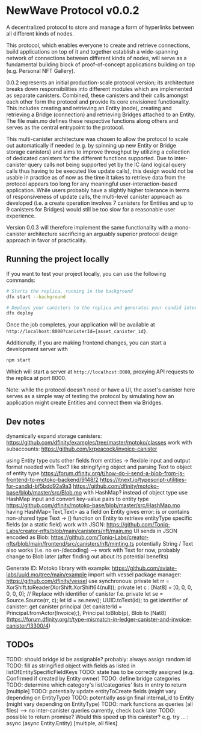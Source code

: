 # NewWave Protocol v0.0.2

A decentralized protocol to store and manage a form of hyperlinks between all different kinds of nodes.

This protocol, which enables everyone to create and retrieve connections, build applications on top of it and together establish a wide-spanning network of connections between different kinds of nodes, will serve as a fundamental building block of proof-of-concept applications building on top (e.g. Personal NFT Gallery).

0.0.2 represents an initial production-scale protocol version; its architecture breaks down responsibilities into different modules which are implemented as separate canisters. Combined, these canisters and their calls amongst each other form the protocol and provide its core envisioned functionality. This includes creating and retrieving an Entity (node), creating and retrieving a Bridge (connection) and retrieving Bridges attached to an Entity. The file main.mo defines these respective functions along others and serves as the central entrypoint to the protocol. 

This multi-canister architecture was chosen to allow the protocol to scale out automatically if needed (e.g. by spinning up new Entity or Bridge storage canisters) and aims to improve throughput by utilizing a collection of dedicated canisters for the different functions supported. Due to inter-canister query calls not being supported yet by the IC (and logical query calls thus having to be executed like update calls), this design would not be usable in practice as of now as the time it takes to retrieve data from the protocol appears too long for any meaningful user-interaction-based application. While users probably have a slightly higher tolerance in terms of responsiveness of update calls, the multi-level canister approach as developed (i.e. a create operation involves 7 canisters for Entities and up to 9 canisters for Bridges) would still be too slow for a reasonable user experience.

Version 0.0.3 will therefore implement the same functionality with a mono-canister architecture sacrificing an arguably superior protocol design approach in favor of practicality.

## Running the project locally

If you want to test your project locally, you can use the following commands:

```bash
# Starts the replica, running in the background
dfx start --background

# Deploys your canisters to the replica and generates your candid interface
dfx deploy
```

Once the job completes, your application will be available at `http://localhost:8000?canisterId={asset_canister_id}`.

Additionally, if you are making frontend changes, you can start a development server with

```bash
npm start
```

Which will start a server at `http://localhost:8080`, proxying API requests to the replica at port 8000.

Note: while the protocol doesn't need or have a UI, the asset's canister here serves as a simple way of testing the protocol by simulating how an application might create Entities and connect them via Bridges.


## Dev notes

dynamically expand storage canisters: https://github.com/dfinity/examples/tree/master/motoko/classes
work with subaccounts: https://github.com/krpeacock/invoice-canister 

using Entity type cuts other fields from entities -> flexible input and output format needed
with Text? like stringifying object and parsing Text to object of entity type
https://forum.dfinity.org/t/how-do-i-send-a-blob-from-js-frontend-to-motoko-backend/9148/2
https://itnext.io/typescript-utilities-for-candid-bf5bdd92a9a3
https://github.com/dfinity/motoko-base/blob/master/src/Blob.mo
with HashMap? instead of object type use HashMap input and convert key-value pairs to entity type
https://github.com/dfinity/motoko-base/blob/master/src/HashMap.mo
having HashMap<Text,Text> as a field on Entity gives error: is or contains non-shared type Text -> ()
function on Entity to retrieve entityType specific fields (or a static field)
work with JSON: https://github.com/Toniq-Labs/creator-nfts/blob/main/canisters/nft/main.mo
UI sends in JSON encoded as Blob: https://github.com/Toniq-Labs/creator-nfts/blob/main/frontend/src/canisters/nft/minting.ts
potentially String / Text also works (i.e. no en-/decoding) --> work with Text for now, probably change to Blob later (after finding out about its potential benefits)

Generate ID:
Motoko library with example: https://github.com/aviate-labs/uuid.mo/tree/main/example
import with vessel package manager: https://github.com/dfinity/vessel
use synchronous:
private let rr = XorShift.toReader(XorShift.XorShift64(null));
	private let c : [Nat8] = [0, 0, 0, 0, 0, 0]; // Replace with identifier of canister f.e.
	private let se = Source.Source(rr, c);
    let id = se.new();
	UUID.toText(id); 
to get identifier of canister: get canister principal (let canisterId = Principal.fromActor(Invoice);), Principal.toBlob(p), Blob to [Nat8] (https://forum.dfinity.org/t/type-mismatch-in-ledger-canister-and-invoice-canister/13300/4)

## TODOs
TODO: should bridge id be assignable? probably: always assign random id
TODO: fill as stringified object with fields as listed in listOfEntitySpecificFieldKeys
TODO: state has to be correctly assigned (e.g. Confirmed if created by Entity owner)
TODO: define bridge categories
TODO: determine which category's list/categories' lists in entry to return [multiple]
TODO: potentially update entityToCreate fields (might vary depending on EntityType)
TODO: potentially assign final internal_id to Entity (might vary depending on EntityType)
TODO: mark functions as queries (all files) --> no inter-canister queries currently, check back later
TODO: possible to return promise? Would this speed up this canister? e.g. try ... : async (async Entity.Entity) [multiple, all files]
